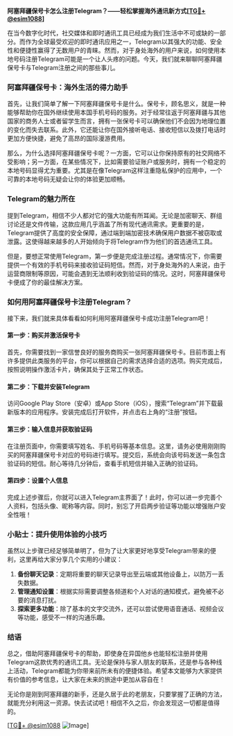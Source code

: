 **阿塞拜疆保号卡怎么注册Telegram？——轻松掌握海外通讯新方式[[TG💪+ @esim1088](https://t.me/s/esim1088)]**

在当今数字化时代，社交媒体和即时通讯工具已经成为我们生活中不可或缺的一部分。而作为全球最受欢迎的即时通讯应用之一，Telegram以其强大的功能、安全性和便捷性赢得了无数用户的青睐。然而，对于身处海外的用户来说，如何使用本地号码注册Telegram可能是一个让人头疼的问题。今天，我们就来聊聊阿塞拜疆保号卡与Telegram注册之间的那些事儿。

### 阿塞拜疆保号卡：海外生活的得力助手

首先，让我们简单了解一下阿塞拜疆保号卡是什么。保号卡，顾名思义，就是一种能够帮助你在国外继续使用本国手机号码的服务。对于经常往返于阿塞拜疆与其他国家的商务人士或者留学生而言，拥有一张保号卡可以确保他们不会因为地理位置的变化而失去联系。此外，它还能让你在国外接听电话、接收短信以及拨打电话时更加方便快捷，避免了高昂的国际漫游费用。

那么，为什么选择阿塞拜疆保号卡呢？一方面，它可以让你保持原有的社交网络不受影响；另一方面，在某些情况下，比如需要验证账户或服务时，拥有一个稳定的本地号码显得尤为重要。尤其是在像Telegram这样注重隐私保护的应用中，一个可靠的本地号码无疑会让你的体验更加顺畅。

### Telegram的魅力所在

提到Telegram，相信不少人都对它的强大功能有所耳闻。无论是加密聊天、群组讨论还是文件传输，这款应用几乎涵盖了所有现代通讯需求。更重要的是，Telegram提供了高度的安全保障，通过端到端加密技术确保用户数据不被窃取或泄露。这使得越来越多的人开始倾向于将Telegram作为他们的首选通讯工具。

但是，要想正常使用Telegram，第一步便是完成注册过程。通常情况下，你需要提供一个有效的手机号码来接收验证码短信。然而，对于身处海外的人来说，由于运营商限制等原因，可能会遇到无法顺利收到验证码的情况。这时，阿塞拜疆保号卡便成了你的最佳解决方案。

### 如何用阿塞拜疆保号卡注册Telegram？

接下来，我们就来具体看看如何利用阿塞拜疆保号卡成功注册Telegram吧！

#### 第一步：购买并激活保号卡
首先，你需要找到一家信誉良好的服务商购买一张阿塞拜疆保号卡。目前市面上有许多提供此类服务的平台，你可以根据自己的需求选择合适的选项。购买完成后，按照说明操作激活卡片，确保其处于正常工作状态。

#### 第二步：下载并安装Telegram
访问Google Play Store（安卓）或App Store（iOS），搜索“Telegram”并下载最新版本的应用程序。安装完成后打开软件，并点击右上角的“注册”按钮。

#### 第三步：输入信息并获取验证码
在注册页面中，你需要填写姓名、手机号码等基本信息。这里，请务必使用刚刚购买的阿塞拜疆保号卡对应的号码进行填写。提交后，系统会向该号码发送一条包含验证码的短信。耐心等待几分钟后，查看手机短信并输入正确的验证码。

#### 第四步：设置个人信息
完成上述步骤后，你就可以进入Telegram主界面了！此时，你可以进一步完善个人资料，包括头像、昵称等内容。同时，别忘了开启两步验证等功能以增强账户安全性哦！

### 小贴士：提升使用体验的小技巧

虽然以上步骤已经足够简单明了，但为了让大家更好地享受Telegram带来的便利，这里再给大家分享几个实用的小建议：

1. **备份聊天记录**：定期将重要的聊天记录导出至云端或其他设备上，以防万一丢失数据。
2. **管理通知设置**：根据实际需要调整各频道和个人对话的通知模式，避免被不必要的消息打扰。
3. **探索更多功能**：除了基本的文字交流外，还可以尝试使用语音通话、视频会议等功能，感受不一样的沟通乐趣。

### 结语

总之，借助阿塞拜疆保号卡的帮助，即使身在异国他乡也能轻松注册并使用Telegram这款优秀的通讯工具。无论是保持与家人朋友的联系，还是参与各种线上活动，Telegram都能为你带来前所未有的便捷体验。希望本文能够为大家提供有价值的参考信息，让大家在未来的旅途中更加从容自在！

无论你是刚到阿塞拜疆的新手，还是久居于此的老朋友，只要掌握了正确的方法，就能充分利用这一资源。快去试试吧！相信不久之后，你会发现这一切都是值得的。

[[TG💪+ @esim1088](https://t.me/s/esim1088) ![Image](https://i.postimg.cc/4NQfJmqS/Snipaste-2025-05-13-00-14-12.png)]